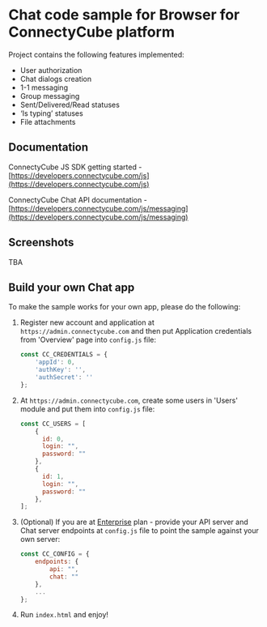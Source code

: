 # Chat code sample for Browser for ConnectyCube platform

Project contains the following features implemented:

* User authorization
* Chat dialogs creation
* 1-1 messaging
* Group messaging
* Sent/Delivered/Read statuses
* ‘Is typing’ statuses
* File attachments

## Documentation

ConnectyCube JS SDK getting started - [https://developers.connectycube.com/js](https://developers.connectycube.com/js)

ConnectyCube Chat API documentation - [https://developers.connectycube.com/js/messaging](https://developers.connectycube.com/js/messaging)

## Screenshots

TBA

## Build your own Chat app

To make the sample works for your own app, please do the following:

1. Register new account and application at `https://admin.connectycube.com` and then put Application credentials from 'Overview' page into `config.js` file:

    ```javascript
	const CC_CREDENTIALS = {
	    'appId': 0,
	    'authKey': '',
	    'authSecret': ''
	};
    ```

2. At `https://admin.connectycube.com`, create some users in 'Users' module and put them into `config.js` file:

	```javascript
	const CC_USERS = [
        {
          id: 0,
          login: "",
          password: ""
        },
        {
          id: 1,
          login: "",
          password: ""
        },
    ];
	```
3. (Optional) If you are at [Enterprise](https://connectycube.com/pricing/) plan - provide your API server and Chat server endpoints at `config.js` file to point the sample against your own server:

 	```javascript
	const CC_CONFIG = {
        endpoints: {
            api: "",
            chat: ""
        },
        ...
   };
	```
4. Run `index.html` and enjoy!
